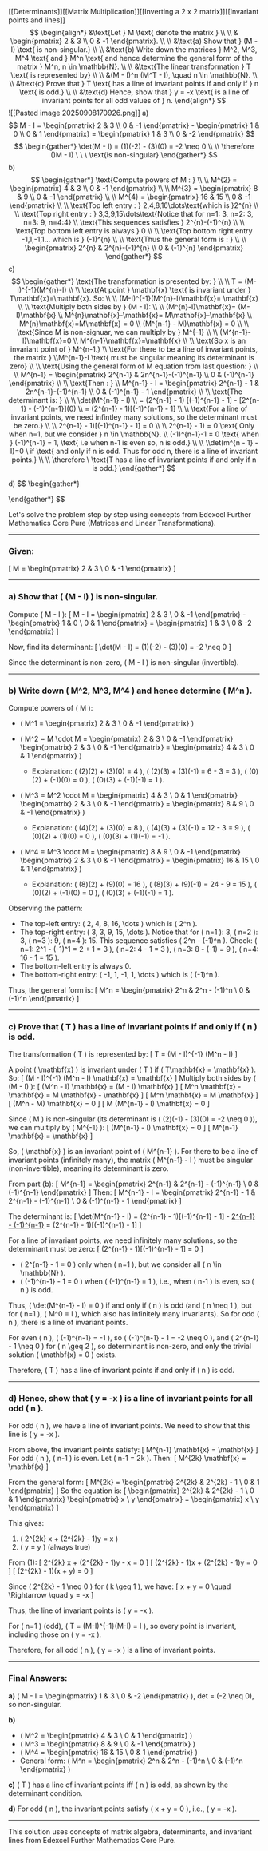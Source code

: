 [[Determinants]][[Matrix Multiplication]][[Inverting a 2 x 2 matrix]][[Invariant points and lines]]
$$
\begin{align*}
&\text{Let } M \text{ denote the matrix } \\ \\
& \begin{pmatrix} 2 & 3 \\ 0 & -1 \end{pmatrix}. \\ 
\\ &\text{a) Show that } (M - I) \text{ is non-singular.} \\
\\ &\text{b) Write down the matrices } M^2, M^3, M^4 \text{ and } M^n \text{ and hence determine the general form of the matrix } M^n, n \in \mathbb{N}. 
\\ \\ &\text{The linear transformation } T \text{ is represented by} \\ \\
&(M - I)^n (M^T - I), \quad n \in \mathbb{N}. \\
\\ &\text{c) Prove that } T \text{ has a line of invariant points if and only if } n \text{ is odd.} \\
\\ &\text{d) Hence, show that } y = -x \text{ is a line of invariant points for all odd values of } n.
\end{align*}
$$
![[Pasted image 20250908170926.png]]
a)
$$
M - I = \begin{pmatrix} 2 & 3 \\ 0 & -1 \end{pmatrix} - \begin{pmatrix} 1 & 0 \\ 0 & 1 \end{pmatrix} = \begin{pmatrix} 1 & 3 \\ 0 & -2 \end{pmatrix}
$$
$$
\begin{gather*}
\det(M - I) = (1)(-2) - (3)(0) = -2 \neq 0 \\ \\
\therefore ()M - I) \ \ \ \text{is non-singular}
\end{gather*}
$$
b) 
$$
\begin{gather*}
\text{Compute powers of M : } \\ \\
M^{2} = \begin{pmatrix}
4 & 3 \\
0 & -1
\end{pmatrix} \\ \\
M^{3} = \begin{pmatrix}
8 & 9 \\
0 & -1
\end{pmatrix} \\ \\
M^{4} = \begin{pmatrix}
16 & 15 \\
0 & -1
\end{pmatrix} \\ \\
\text{Top left entry : } 2,4,8,16\dots\text{which is }2^{n} \\ \\
\text{Top right entry : } 3,3,9,15\dots\text{Notice that for n=1: 3, n=2: 3, n=3: 9, n=4:4} \\
\text{This sequences satisfies } 2^{n}-(-1)^{n} \\ \\
\text{Top bottom left entry is always } 0 \\ \\
\text{Top bottom right entry -1,1,-1,1... which is } (-1)^{n} \\ \\ \text{Thus the general form is : } \\ \\
\begin{pmatrix}
2^{n}  & 2^{n}-(-1)^{n} \\
0 & (-1)^{n}
\end{pmatrix}
\end{gather*}
$$
c)
$$
\begin{gather*}
\text{The transformation is presented by: } \\ \\
T = (M-I)^{-1}(M^{n}-I) \\ \\
\text{At point } \mathbf{x} \text{ is invariant under } T\mathbf{x}=\mathbf{x}. So: \\ \\
(M-I)^{-1}(M^{n}-I)\mathbf{x}= \mathbf{x} \\ \\ 
\text{Multiply both sides by } (M - I): \\ \\
(M^{n}-I)\mathbf{x}= (M-I)\mathbf{x} \\
M^{n}\mathbf{x}-\mathbf{x}= M\mathbf{x}-\mathbf{x} \\ 
M^{n}\mathbf{x}=M\mathbf{x} = 0 \\
(M^{n-1} - M)\mathbf{x} = 0 \\ \\
\text{Since M is non-signuar, we can multiply by } M^{-1} \\ \\
(M^{n-1}-I)\mathbf{x}=0 \\
M^{n-1}\mathbf{x}=\mathbf{x} \\ \\
\text{So x is an invariant point of } M^{n-1.} \\ \text{For there to be a line of invariant points, the matrix } \\M^{n-1}-I \text{ must be singular meaning its determinant is zero} \\ \\
 \text{Using the general form of M equation from last question: } \\ \\
 M^{n-1} = \begin{pmatrix}
2^{n-1} & 2n^{n-1}-(-1)^{n-1} \\
0 & (-1)^{n-1}
\end{pmatrix} \\ \\
 \text{Then : } \\
 M^{n-1} - I = \begin{pmatrix}
2^{n-1} - 1 & 2n^{n-1}-(-1)^{n-1} \\
0 & (-1)^{n-1} - 1
\end{pmatrix} \\ \\
\text{The determinant is: } \\ \\
\det(M^{n-1} - I) \\ = (2^{n-1} - 1) [(-1)^{n-1} - 1] - [2^{n-1} - (-1)^{n-1}](0) \\ = (2^{n-1} - 1)[(-1)^{n-1} - 1] \\ \\
\text{For a line of invariant points, we need infintley many solutions, so the determinant must be zero.} \\ \\
2^{n-1} - 1)[(-1)^{n-1} - 1] = 0 \\ \\ 
2^{n-1} - 1) = 0 \text{ Only when n=1, but we consider } n \in \mathbb{N}. \\ 
(-1)^{n-1}-1 = 0 \text{ when } (-1)^{n-1} = 1, \text{ i.e when n-1 is even so, n is odd.} \\ \\
\\det(m^{n - 1} - I)=0  \ if \text{ and only if n is odd. Thus for odd n, there is a line of invariant points.} \\ \\
\therefore \ \text{T has a line of invariant points if and only if n is odd.}
\end{gather*}
$$

d) 
$$
\begin{gather*}

\end{gather*}
$$

Let's solve the problem step by step using concepts from Edexcel Further Mathematics Core Pure (Matrices and Linear Transformations).

---

### Given:
\[
M = \begin{pmatrix} 2 & 3 \\ 0 & -1 \end{pmatrix}
\]

---

### a) Show that \( (M - I) \) is non-singular.

Compute \( M - I \):
\[
M - I = \begin{pmatrix} 2 & 3 \\ 0 & -1 \end{pmatrix} - \begin{pmatrix} 1 & 0 \\ 0 & 1 \end{pmatrix} = \begin{pmatrix} 1 & 3 \\ 0 & -2 \end{pmatrix}
\]

Now, find its determinant:
\[
\det(M - I) = (1)(-2) - (3)(0) = -2 \neq 0
\]

Since the determinant is non-zero, \( M - I \) is non-singular (invertible).

---

### b) Write down \( M^2, M^3, M^4 \) and hence determine \( M^n \).

Compute powers of \( M \):

- \( M^1 = \begin{pmatrix} 2 & 3 \\ 0 & -1 \end{pmatrix} \)

- \( M^2 = M \cdot M = \begin{pmatrix} 2 & 3 \\ 0 & -1 \end{pmatrix} \begin{pmatrix} 2 & 3 \\ 0 & -1 \end{pmatrix} = \begin{pmatrix} 4 & 3 \\ 0 & 1 \end{pmatrix} \)
  - Explanation: \( (2)(2) + (3)(0) = 4 \), \( (2)(3) + (3)(-1) = 6 - 3 = 3 \), \( (0)(2) + (-1)(0) = 0 \), \( (0)(3) + (-1)(-1) = 1 \).

- \( M^3 = M^2 \cdot M = \begin{pmatrix} 4 & 3 \\ 0 & 1 \end{pmatrix} \begin{pmatrix} 2 & 3 \\ 0 & -1 \end{pmatrix} = \begin{pmatrix} 8 & 9 \\ 0 & -1 \end{pmatrix} \)
  - Explanation: \( (4)(2) + (3)(0) = 8 \), \( (4)(3) + (3)(-1) = 12 - 3 = 9 \), \( (0)(2) + (1)(0) = 0 \), \( (0)(3) + (1)(-1) = -1 \).

- \( M^4 = M^3 \cdot M = \begin{pmatrix} 8 & 9 \\ 0 & -1 \end{pmatrix} \begin{pmatrix} 2 & 3 \\ 0 & -1 \end{pmatrix} = \begin{pmatrix} 16 & 15 \\ 0 & 1 \end{pmatrix} \)
  - Explanation: \( (8)(2) + (9)(0) = 16 \), \( (8)(3) + (9)(-1) = 24 - 9 = 15 \), \( (0)(2) + (-1)(0) = 0 \), \( (0)(3) + (-1)(-1) = 1 \).

Observing the pattern:
- The top-left entry: \( 2, 4, 8, 16, \dots \) which is \( 2^n \).
- The top-right entry: \( 3, 3, 9, 15, \dots \). Notice that for \( n=1 \): 3, \( n=2 \): 3, \( n=3 \): 9, \( n=4 \): 15. This sequence satisfies \( 2^n - (-1)^n \). Check: \( n=1: 2^1 - (-1)^1 = 2 + 1 = 3 \), \( n=2: 4 - 1 = 3 \), \( n=3: 8 - (-1) = 9 \), \( n=4: 16 - 1 = 15 \).
- The bottom-left entry is always 0.
- The bottom-right entry: \( -1, 1, -1, 1, \dots \) which is \( (-1)^n \).

Thus, the general form is:
\[
M^n = \begin{pmatrix} 2^n & 2^n - (-1)^n \\ 0 & (-1)^n \end{pmatrix}
\]

---

### c) Prove that \( T \) has a line of invariant points if and only if \( n \) is odd.

The transformation \( T \) is represented by:
\[
T = (M - I)^{-1} (M^n - I)
\]

A point \( \mathbf{x} \) is invariant under \( T \) if \( T\mathbf{x} = \mathbf{x} \). So:
\[
(M - I)^{-1} (M^n - I) \mathbf{x} = \mathbf{x}
\]
Multiply both sides by \( (M - I) \):
\[
(M^n - I) \mathbf{x} = (M - I) \mathbf{x}
\]
\[
M^n \mathbf{x} - \mathbf{x} = M \mathbf{x} - \mathbf{x}
\]
\[
M^n \mathbf{x} = M \mathbf{x}
\]
\[
(M^n - M) \mathbf{x} = 0
\]
\[
M (M^{n-1} - I) \mathbf{x} = 0
\]

Since \( M \) is non-singular (its determinant is \( (2)(-1) - (3)(0) = -2 \neq 0 \)), we can multiply by \( M^{-1} \):
\[
(M^{n-1} - I) \mathbf{x} = 0
\]
\[
M^{n-1} \mathbf{x} = \mathbf{x}
\]

So, \( \mathbf{x} \) is an invariant point of \( M^{n-1} \). For there to be a line of invariant points (infinitely many), the matrix \( M^{n-1} - I \) must be singular (non-invertible), meaning its determinant is zero.

From part (b):
\[
M^{n-1} = \begin{pmatrix} 2^{n-1} & 2^{n-1} - (-1)^{n-1} \\ 0 & (-1)^{n-1} \end{pmatrix}
\]
Then:
\[
M^{n-1} - I = \begin{pmatrix} 2^{n-1} - 1 & 2^{n-1} - (-1)^{n-1} \\ 0 & (-1)^{n-1} - 1 \end{pmatrix}
\]

The determinant is:
\[
\det(M^{n-1} - I) = (2^{n-1} - 1)[(-1)^{n-1} - 1] - [2^{n-1} - (-1)^{n-1}](0) = (2^{n-1} - 1)[(-1)^{n-1} - 1]
\]

For a line of invariant points, we need infinitely many solutions, so the determinant must be zero:
\[
(2^{n-1} - 1)[(-1)^{n-1} - 1] = 0
\]

- \( 2^{n-1} - 1 = 0 \) only when \( n=1 \), but we consider all \( n \in \mathbb{N} \).
- \( (-1)^{n-1} - 1 = 0 \) when \( (-1)^{n-1} = 1 \), i.e., when \( n-1 \) is even, so \( n \) is odd.

Thus, \( \det(M^{n-1} - I) = 0 \) if and only if \( n \) is odd (and \( n \neq 1 \), but for \( n=1 \), \( M^0 = I \), which also has infinitely many invariants). So for odd \( n \), there is a line of invariant points.

For even \( n \), \( (-1)^{n-1} = -1 \), so \( (-1)^{n-1} - 1 = -2 \neq 0 \), and \( 2^{n-1} - 1 \neq 0 \) for \( n \geq 2 \), so determinant is non-zero, and only the trivial solution \( \mathbf{x} = 0 \) exists.

Therefore, \( T \) has a line of invariant points if and only if \( n \) is odd.

---

### d) Hence, show that \( y = -x \) is a line of invariant points for all odd \( n \).

For odd \( n \), we have a line of invariant points. We need to show that this line is \( y = -x \).

From above, the invariant points satisfy:
\[
M^{n-1} \mathbf{x} = \mathbf{x}
\]
For odd \( n \), \( n-1 \) is even. Let \( n-1 = 2k \). Then:
\[
M^{2k} \mathbf{x} = \mathbf{x}
\]

From the general form:
\[
M^{2k} = \begin{pmatrix} 2^{2k} & 2^{2k} - 1 \\ 0 & 1 \end{pmatrix}
\]
So the equation is:
\[
\begin{pmatrix} 2^{2k} & 2^{2k} - 1 \\ 0 & 1 \end{pmatrix} \begin{pmatrix} x \\ y \end{pmatrix} = \begin{pmatrix} x \\ y \end{pmatrix}
\]

This gives:
1. \( 2^{2k} x + (2^{2k} - 1)y = x \)
2. \( y = y \) (always true)

From (1):
\[
2^{2k} x + (2^{2k} - 1)y - x = 0
\]
\[
(2^{2k} - 1)x + (2^{2k} - 1)y = 0
\]
\[
(2^{2k} - 1)(x + y) = 0
\]

Since \( 2^{2k} - 1 \neq 0 \) for \( k \geq 1 \), we have:
\[
x + y = 0 \quad \Rightarrow \quad y = -x
\]

Thus, the line of invariant points is \( y = -x \).

For \( n=1 \) (odd), \( T = (M-I)^{-1}(M-I) = I \), so every point is invariant, including those on \( y = -x \).

Therefore, for all odd \( n \), \( y = -x \) is a line of invariant points.

---

### Final Answers:

**a)** \( M - I = \begin{pmatrix} 1 & 3 \\ 0 & -2 \end{pmatrix} \), det = \(-2 \neq 0\), so non-singular.

**b)** 
- \( M^2 = \begin{pmatrix} 4 & 3 \\ 0 & 1 \end{pmatrix} \)
- \( M^3 = \begin{pmatrix} 8 & 9 \\ 0 & -1 \end{pmatrix} \)
- \( M^4 = \begin{pmatrix} 16 & 15 \\ 0 & 1 \end{pmatrix} \)
- General form: \( M^n = \begin{pmatrix} 2^n & 2^n - (-1)^n \\ 0 & (-1)^n \end{pmatrix} \)

**c)** \( T \) has a line of invariant points iff \( n \) is odd, as shown by the determinant condition.

**d)** For odd \( n \), the invariant points satisfy \( x + y = 0 \), i.e., \( y = -x \).

---

This solution uses concepts of matrix algebra, determinants, and invariant lines from Edexcel Further Mathematics Core Pure.